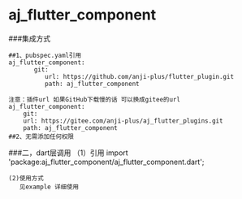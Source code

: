 # aj_flutter_component

###集成方式

    ##1、pubspec.yaml引用
    aj_flutter_component:
           git:
              url: https://github.com/anji-plus/flutter_plugin.git
              path: aj_flutter_component
    
    注意：插件url 如果GitHub下载慢的话 可以换成gitee的url
    aj_flutter_component:
        git:
        url: https://gitee.com/anji-plus/aj_flutter_plugins.git
        path: aj_flutter_component
    ##2、无需添加任何权限


###二，dart层调用
    （1）引用
    import 'package:aj_flutter_component/aj_flutter_component.dart';
    
    (2)使用方式 
       见example 详细使用
